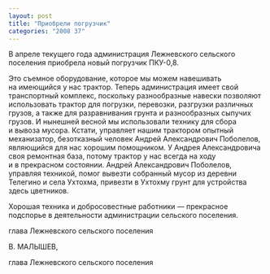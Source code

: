 ```yaml
---
layout: post
title: "Приобрели погрузчик"
categories: "2008 37"
---
```


В апреле текущего года администрация Лежневского сельского поселения приобрела новый погрузчик ПКУ-0,8.

Это съемное оборудование, которое мы можем навешивать на имеющийся у нас трактор. Теперь администрация имеет свой транспортный комплекс, поскольку разнообразные навески позволяют использовать трактор для погрузки, перевозки, разгрузки различных грузов, а также для разравнивания грунта и разнообразных сыпучих грузов. И нынешней весной мы использовали технику для сбора и вывоза мусора. Кстати, управляет нашим трактором опытный механизатор, безотказный человек Андрей Александрович Поболелов, являющийся для нас хорошим помощником. У Андрея Александровича своя ремонтная база, потому трактор у нас всегда на ходу и в прекрасном состоянии. Андрей Александрович Поболелов, управляя техникой, помог вывезти собранный мусор из деревни Телегино и села Ухтохма, привезти в Ухтохму грунт для устройства здесь цветников.

Хорошая техника и добросовестные работники — прекрасное подспорье в деятельности администрации сельского поселения.

глава Лежневского сельского поселения

В. МАЛЫШЕВ,

глава Лежневского сельского поселения


